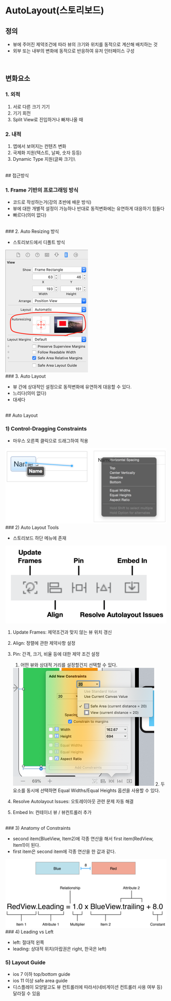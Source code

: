 # AutoLayout(스토리보드)

## 정의

* 뷰에 주어진 제약조건에 따라 뷰의 크기와 위치를 동적으로 계산해 배치하는 것
* 외부 또는 내부의 변화에 동적으로 반응하여 유저 인터페이스 구성

<br>

## 변화요소

### 1. 외적

1. 서로 다른 크기 기기
2. 기기 회전
3. Split View로 진입하거나 빠져나올 때

### 2. 내적

1. 앱에서 보여지는 컨텐츠 변화
2. 국제화 지원(텍스트, 날짜, 숫자 등등)
3. Dynamic Type 지원(글짜 크기)\
<br>
## 접근방식

### 1. Frame 기반의 프로그래밍 방식

* 코드로 작성하는거(강의 초반에 배운 방식)
* 뷰에 대한 개별적 설정이 가능하나 반대로 동적변화에는 유연하게 대응하기 힘들다
* 빠르다(의미 없다)
<br>
### 2. Auto Resizing 방식

* 스토리보드에서 디폴트 방식
<img src="iOS-TIL-Images/0514-iOS-TIL-LoginPage01.png" style=" zoom: 50%"/>
<br>
### 3. Auto Layout

* 뷰 간에 상대적인 설정으로 동적변화에 유연하게 대응할 수 있다.
* 느리다(의미 없다)
* 대세다
<br>
## Auto Layout

### 1) Control-Dragging Constraints

* 마우스 오른쪽 클릭으로 드래그하여 적용
<img src="iOS-TIL-Images/0514-iOS-TIL-LoginPage02.png" style=" zoom: 50%"/>
<br>
### 2) Auto Layout Tools

* 스토리보드 하단 메뉴에 존재
<img src="iOS-TIL-Images/0514-iOS-TIL-LoginPage03.png" style=" zoom: 50%"/>

1. Update Frames: 제약조건과 맞지 않는 뷰 위치 갱신

2. Align: 정렬에 관한 제약사항 설정

3. Pin: 간격, 크기, 비율 등에 대한 제약 조건 설정

     1. 어떤 뷰와 상대적 거리를 설정할건지 선택할 수 있다.
     <img src="iOS-TIL-Images/0514-iOS-TIL-LoginPage04.png" style=" zoom: 50%"/>
     2. 두 요소를 동시에 선택하면 Equal Widths/Equal Heights 옵션을 사용할 수 있다.

4. Resolve Autolayout Issues: 오토레이아웃 관련 문제 자동 해결

5. Embed In: 컨테이너 뷰 / 뷰컨트롤러 추가
<br>
### 3) Anatomy of Constraints

* second item(BlueView, Item2)에 각종 연산을 해서 first item(RedView, Item1)이 된다.
* first item은 second item에 각종 연산을 한 값과 같다.
<img src="iOS-TIL-Images/0514-iOS-TIL-LoginPage05.png" style=" zoom: 50%"/>
<br>
### 4) Leading vs Left

* left: 절대적 왼쪽
* leading: 상대적 위치(아랍권은 right, 한국은 left)

### 5) Layout Guide

* ios 7 이하 top/bottom guide
* ios 11 이상 safe area guide
* 디스플레이 모양말고도 뷰 컨트롤러에 따라서(네비게이션 컨트롤러 사용 여부 등) 달라질 수 있음

